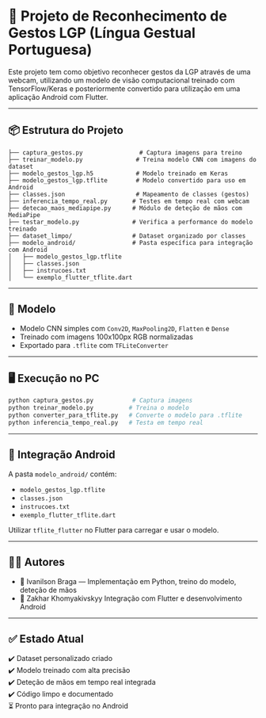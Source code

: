 # 🤖 Projeto de Reconhecimento de Gestos LGP (Língua Gestual Portuguesa)

Este projeto tem como objetivo reconhecer gestos da LGP através de uma webcam, utilizando um modelo de visão computacional treinado com TensorFlow/Keras e posteriormente convertido para utilização em uma aplicação Android com Flutter.

---

## 📦 Estrutura do Projeto

```
├── captura_gestos.py                # Captura imagens para treino
├── treinar_modelo.py               # Treina modelo CNN com imagens do dataset
├── modelo_gestos_lgp.h5            # Modelo treinado em Keras
├── modelo_gestos_lgp.tflite        # Modelo convertido para uso em Android
├── classes.json                    # Mapeamento de classes (gestos)
├── inferencia_tempo_real.py       # Testes em tempo real com webcam
├── detecao_maos_mediapipe.py      # Módulo de deteção de mãos com MediaPipe
├── testar_modelo.py               # Verifica a performance do modelo treinado
├── dataset_limpo/                 # Dataset organizado por classes
├── modelo_android/                # Pasta específica para integração com Android
│   ├── modelo_gestos_lgp.tflite
│   ├── classes.json
│   ├── instrucoes.txt
│   └── exemplo_flutter_tflite.dart
```

---

## 🧠 Modelo

- Modelo CNN simples com `Conv2D`, `MaxPooling2D`, `Flatten` e `Dense`
- Treinado com imagens 100x100px RGB normalizadas
- Exportado para `.tflite` com `TFLiteConverter`

---

## 🖥️ Execução no PC

```bash
python captura_gestos.py           # Captura imagens
python treinar_modelo.py          # Treina o modelo
python converter_para_tflite.py   # Converte o modelo para .tflite
python inferencia_tempo_real.py   # Testa em tempo real
```

---

## 📱 Integração Android

A pasta `modelo_android/` contém:

- `modelo_gestos_lgp.tflite`
- `classes.json`
- `instrucoes.txt`
- `exemplo_flutter_tflite.dart`

Utilizar `tflite_flutter` no Flutter para carregar e usar o modelo.

---

## 👨‍💻 Autores

- 👤 Ivanilson Braga — Implementação em Python, treino do modelo, deteção de mãos
- 👤 Zakhar Khomyakivskyy Integração com Flutter e desenvolvimento Android

---

## ✅ Estado Atual

✔️ Dataset personalizado criado  
✔️ Modelo treinado com alta precisão  
✔️ Deteção de mãos em tempo real integrada  
✔️ Código limpo e documentado  
⏳ Pronto para integração no Android
